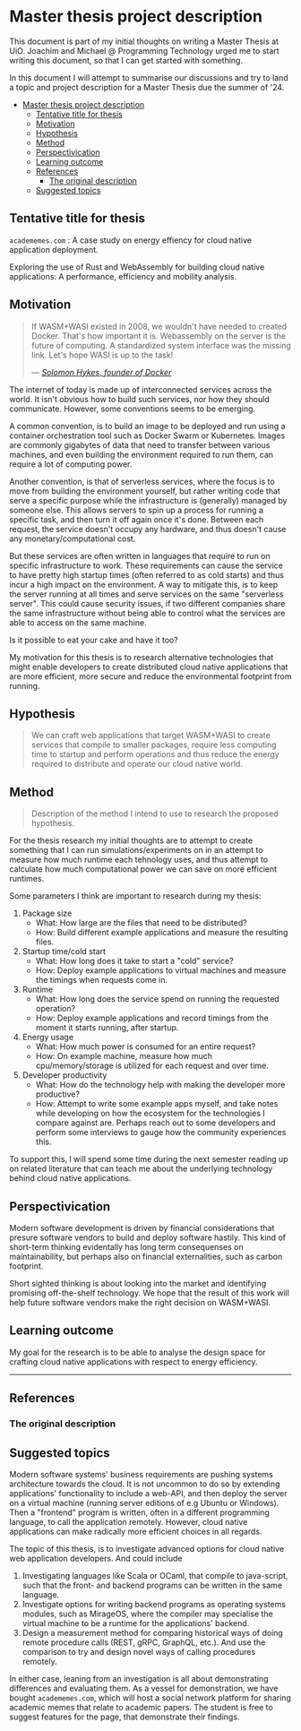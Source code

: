 # Master thesis project description

This document is part of my initial thoughts on writing a Master Thesis at UiO.
Joachim and Michael @ Programming Technology urged me to start writing this
document, so that I can get started with something.

In this document I will attempt to summarise our discussions and try to land a
topic and project description for a Master Thesis due the summer of '24.

<!--toc:start-->

- [Master thesis project description](#master-thesis-project-description)
  - [Tentative title for thesis](#tentative-title-for-thesis)
  - [Motivation](#motivation)
  - [Hypothesis](#hypothesis)
  - [Method](#method)
  - [Perspectivication](#perspectivication)
  - [Learning outcome](#learning-outcome)
  - [References](#references)
    - [The original description](#the-original-description)
  - [Suggested topics](#suggested-topics)

<!--toc:end-->

## Tentative title for thesis

<!-- Suggestion from Joachim. -->

`academemes.com` : A case study on energy effiency for cloud native application
deployment.

Exploring the use of Rust and WebAssembly for building cloud native
applications: A performance, efficiency and mobility analysis.

## Motivation

> If WASM+WASI existed in 2008, we wouldn't have needed to created Docker.
> That's how important it is. Webassembly on the server is the future of
> computing. A standardized system interface was the missing link. Let's hope
> WASI is up to the task!
>
> &mdash;
> [_Solomon Hykes, founder of Docker_](https://twitter.com/solomonstre/status/1111004913222324225?lang=en)

<!-- What is the general topic. -->

The internet of today is made up of interconnected services across the world. It
isn't obvious how to build such services, nor how they should communicate.
However, some conventions seems to be emerging.

<!-- A presentation of one such conventions -->

A common convention, is to build an image to be deployed and run using a
container orchestration tool such as Docker Swarm or Kubernetes. Images are
commonly gigabytes of data that need to transfer between various machines, and
even building the environment required to run them, can require a lot of
computing power.

<!-- A presentation of another convention -->

Another convention, is that of serverless services, where the focus is to move
from building the environment yourself, but rather writing code that serve a
specific purpose while the infrastructure is (generally) managed by someone
else. This allows servers to spin up a process for running a specific task, and
then turn it off again once it's done. Between each request, the service doesn't
occupy any hardware, and thus doesn't cause any monetary/computational cost.

<!-- Potential issues related to the previous conventions -->

But these services are often written in languages that require to run on
specific infrastructure to work. These requirements can cause the service to
have pretty high startup times (often referred to as cold starts) and thus incur
a high impact on the environment. A way to mitigate this, is to keep the server
running at all times and serve services on the same "serverless server". This
could cause security issues, if two different companies share the same
infrastructure without being able to control what the services are able to
access on the same machine.

<!-- Present the basis for my motivation based on the issue related to the
conventions above -->

Is it possible to eat your cake and have it too?

My motivation for this thesis is to research alternative technologies that might
enable developers to create distributed cloud native applications that are more
efficient, more secure and reduce the environmental footprint from running.

## Hypothesis

<!-- from Joachim : it seems to me like you are trying to express two
different hypothesis here. Decide if your thesis is about mobility, or about
deployment/orchestration. It sounds to me (based on the introduction), that
you are converging on deployment. So the hypothesis should say "We can use
technology T to solve problem X, and in doing so, we can build and deploy
webapplications more efficiently than that which is the current
convention". The hypothesis doesn't have to hold (your thesis is about doing
the investigation, and concluding if it holds or not). -->

> We can craft web applications that target WASM+WASI to create services that
> compile to smaller packages, require less computing time to startup and
> perform operations and thus reduce the energy required to distribute and
> operate our cloud native world.

## Method

> Description of the method I intend to use to research the proposed hypothesis.

For the thesis research my initial thoughts are to attempt to create something
that I can run simulations/experiments on in an attempt to measure how much
runtime each tehnology uses, and thus attempt to calculate how much
computational power we can save on more efficient runtimes.

<!-- from Joachim : Good, but can you design a more precise initial
"measuring stick". Say, a list of 5 parameters that you think are important,
and a description of how you intend to measure them?-->
<!-- My measuring stick 🥍 -->

Some parameters I think are important to research during my thesis:

1. Package size
   - What: How large are the files that need to be distributed?
   - How: Build different example applications and measure the resulting files.
2. Startup time/cold start
   - What: How long does it take to start a "cold" service?
   - How: Deploy example applications to virtual machines and measure the
     timings when requests come in.
3. Runtime
   - What: How long does the service spend on running the requested operation?
   - How: Deploy example applications and record timings from the moment it
     starts running, after startup.
4. Energy usage
   - What: How much power is consumed for an entire request?
   - How: On example machine, measure how much cpu/memory/storage is utilized
     for each request and over time.
5. Developer productivity
   - What: How do the technology help with making the developer more productive?
   - How: Attempt to write some example apps myself, and take notes while
     developing on how the ecosystem for the technologies I compare against are.
     Perhaps reach out to some developers and perform some interviews to gauge
     how the community experiences this.

<!-- Marius: Got the idea for point #5 from the initial topic suggestion. In the
example of Rust, one could write entire full stack applications using rust
WASM+WASI for the backend, and WASM in the browser for the frontend. Based on
the perspectivication below, I think it might be fruitful to take a look at the
potential developer productivity gained from being able to use WASM/Rust for the
entire stack as well, to further "sell" the idea for software vendors.
  Does it make sense for the thesis, or would it "cross the beams" so to say,
  when it comes to determining specific research methods to apply for the
  thesis?
-->

To support this, I will spend some time during the next semester reading up on
related literature that can teach me about the underlying technology behind
cloud native applications.

## Perspectivication

Modern software development is driven by financial considerations that presure
software vendors to build and deploy software hastily. This kind of short-term
thinking evidentally has long term consequenses on maintainability, but perhaps
also on financial externalities, such as carbon footprint.

<!-- reference here -->
<!-- Marius: Is a reference mandatory at this stage? Sounds like something
I would be able to unearth during the literature study.-->

Short sighted thinking is about looking into the market and identifying
promising off-the-shelf technology. We hope that the result of this work will
help future software vendors make the right decision on WASM+WASI.

## Learning outcome

My goal for the research is to be able to analyse the design space for crafting
cloud native applications with respect to energy efficiency.

---

## References

### The original description

## Suggested topics

Modern software systems' business requirements are pushing systems architecture
towards the cloud. It is not uncommon to do so by extending applications'
functionality to include a web-API, and then deploy the server on a virtual
machine (running server editions of e.g Ubuntu or Windows). Then a "frontend"
program is written, often in a different programming language, to call the
application remotely. However, cloud native applications can make radically more
efficient choices in all regards.

The topic of this thesis, is to investigate advanced options for cloud native
web application developers. And could include

1. Investigating languages like Scala or OCaml, that compile to java-script,
   such that the front- and backend programs can be written in the same
   language.
2. Investigate options for writing backend programs as operating systems
   modules, such as MirageOS, where the compiler may specialise the virtual
   machine to be a runtime for the applications' backend.
3. Design a measurement method for comparing historical ways of doing remote
   procedure calls (REST, gRPC, GraphQL, etc.). And use the comparison to try
   and design novel ways of calling procedures remotely.

In either case, leaning from an investigation is all about demonstrating
differences and evaluating them. As a vessel for demonstration, we have bought
`academemes.com`, which will host a social network platform for sharing academic
memes that relate to academic papers. The student is free to suggest features
for the page, that demonstrate their findings.
